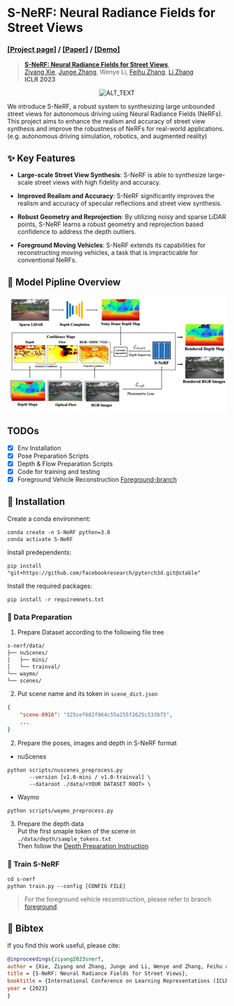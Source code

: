 # S-NeRF: Neural Radiance Fields for Street Views
### [[Project page]](https://ziyang-xie.github.io/s-nerf/) / [ [Paper]](https://arxiv.org/abs/2303.00749) / [[Demo]](https://img.youtube.com/vi/CY4NK-bvEus/0.jpg)
> [**S-NeRF: Neural Radiance Fields for Street Views**](https://arxiv.org/abs/2303.00749),  
> [Ziyang Xie](https://ziyangxie.site/), [Junge Zhang](https://andy-zd.github.io/), Wenye Li, [Feihu Zhang](http://www.feihuzhang.com/), [Li Zhang](https://lzrobots.github.io)  
> **ICLR 2023**

<div style="text-align: center;">
    <img src="./assets/demo.gif" height="600" alt="ALT_TEXT">
</div>


We introduce S-NeRF, a robust system to synthesizing large unbounded street views for autonomous driving using Neural Radiance Fields (NeRFs). This project aims to enhance the realism and accuracy of street view synthesis and improve the robustness of NeRFs for real-world applications. (e.g. autonomous driving simulation, robotics, and augmented reality)

## ✨ Key Features

- **Large-scale Street View Synthesis**: S-NeRF is able to synthesize large-scale street views with high fidelity and accuracy.

- **Improved Realism and Accuracy**: S-NeRF significantly improves the realism and accuracy of specular reflections and street view synthesis.

- **Robust Geometry and Reprojection**: By utilizing noisy and sparse LiDAR points, S-NeRF learns a robust geometry and reprojection based confidence to address the depth outliers.

- **Foreground Moving Vehicles**: S-NeRF extends its capabilities for reconstructing moving vehicles, a task that is impracticable for conventional NeRFs.

## 👀 Model Pipline Overview
![Model](./assets/model.png)

## TODOs
- [x] Env Installation
- [x] Pose Preparation Scripts
- [x] Depth & Flow Preparation Scripts
- [x] Code for training and testing
- [x] Foreground Vehicle Reconstruction [Foreground-branch](https://github.com/fudan-zvg/S-NeRF/tree/foreground)

## 🔧 Installation
Create a conda environment:
```
conda create -n S-NeRF python=3.8 
conda activate S-NeRF
```

Install predependents:
```
pip install "git+https://github.com/facebookresearch/pytorch3d.git@stable"
```

Install the required packages:
```
pip install -r requiremnets.txt
```

### 📂 Data Preparation
1. Prepare Dataset according to the following file tree
```
s-nerf/data/
├── nuScenes/
│   ├── mini/
│   └── trainval/
└── waymo/
└── scenes/
```

2. Put scene name and its token in `scene_dict.json`
```json
{
    "scene-0916": "325cef682f064c55a255f2625c533b75",
    ...
}
```

2. Prepare the poses, images and depth in S-NeRF format
- nuScenes
```
python scripts/nuscenes_preprocess.py 
       --version [v1.0-mini / v1.0-trainval] \
       --dataroot ./data/<YOUR DATASET ROOT> \
```

- Waymo 
```
python scripts/waymo_preprocess.py
```

3. Prepare the depth data  
Put the first smaple token of the scene in `./data/depth/sample_tokens.txt`   
Then follow the [Depth Preparation Instruction](/scripts/depth_model/README.md)


### 🚀 Train S-NeRF 
```
cd s-nerf
python train.py --config [CONFIG FILE]
```

> For the foreground vehicle reconstruction, please refer to branch [foreground](https://github.com/fudan-zvg/S-NeRF/tree/foreground).


## 📝 Bibtex
If you find this work useful, please cite:
```bibtex
@inproceedings{ziyang2023snerf,
author = {Xie, Ziyang and Zhang, Junge and Li, Wenye and Zhang, Feihu and Zhang, Li},
title = {S-NeRF: Neural Radiance Fields for Street Views},
booktitle = {International Conference on Learning Representations (ICLR)},
year = {2023}
}
```



